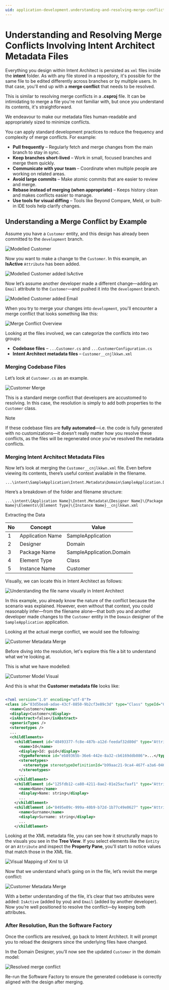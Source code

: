```yaml
---
uid: application-development.understanding-and-resolving-merge-conflicts.understanding-and-resolving-merge-conflicts
---
```

# Understanding and Resolving Merge Conflicts Involving Intent Architect Metadata Files

Everything you design within Intent Architect is persisted as `xml` files inside the **intent** folder. As with any file stored in a repository, it's possible for the same file to be edited differently across branches or by multiple users. In that case, you'll end up with a **merge conflict** that needs to be resolved.  

This is similar to resolving merge conflicts in a **.csproj** file. It can be intimidating to merge a file you're not familiar with, but once you understand its contents, it's straightforward.

We endeavour to make our metadata files human-readable and appropriately sized to minimize conflicts.

You can apply standard development practices to reduce the frequency and complexity of merge conflicts. For example:

- **Pull frequently** – Regularly fetch and merge changes from the main branch to stay in sync.
- **Keep branches short-lived** – Work in small, focused branches and merge them quickly.
- **Communicate with your team** – Coordinate when multiple people are working on related areas.
- **Avoid large commits** – Make atomic commits that are easier to review and merge.
- **Rebase instead of merging (when appropriate)** – Keeps history clean and makes conflicts easier to manage.
- **Use tools for visual diffing** – Tools like Beyond Compare, Meld, or built-in IDE tools help clarify changes.

## Understanding a Merge Conflict by Example

Assume you have a `Customer` entity, and this design has already been committed to the `development` branch.

![Modelled Customer](./images/customer-start.png)

Now you want to make a change to the `Customer`. In this example, an **IsActive** `Attribute` has been added.

![Modelled Customer added IsActive](./images/added-is-active.png)

Now let’s assume another developer made a different change—adding an `Email` attribute to the `Customer`—and pushed it into the `development` branch.

![Modelled Customer added Email](./images/added-email.png)

When you try to merge your changes into `development`, you'll encounter a merge conflict that looks something like this:

![Merge Conflict Overview](./images/merge-conflict-overview.png)

Looking at the files involved, we can categorize the conflicts into two groups:

- **Codebase files** – `...Customer.cs` and `...CustomerConfiguration.cs`
- **Intent Architect metadata files** – `Customer__cnjlkkwn.xml`

### Merging Codebase Files

Let’s look at `Customer.cs` as an example.

![Customer Merge](./images/customer-file-merge.png)

This is a standard merge conflict that developers are accustomed to resolving. In this case, the resolution is simply to add both properties to the `Customer` class.

> [!NOTE]
> If these codebase files are **fully automated**—i.e. the code is fully generated with no customizations—it doesn’t really matter how you resolve these conflicts, as the files will be regenerated once you’ve resolved the metadata conflicts.

### Merging Intent Architect Metadata Files

Now let’s look at merging the `Customer__cnjlkkwn.xml` file. Even before viewing its contents, there’s useful context available in the filename.

```text
...\intent\SampleApplication\Intent.Metadata\Domain\SampleApplication.Domain\Elements\Class\Customer__cnjlkkwn.xml
```

Here’s a breakdown of the folder and filename structure:

```text
...\intent\{Application Name}\Intent.Metadata\{Designer Name}\{Package Name}\Elements\{Element Type}\{Instance Name}__cnjlkkwn.xml
```

Extracting the Data

| No | Concept          | Value                    |
|----|------------------|--------------------------|
| 1  | Application Name | SampleApplication        |
| 2  | Designer         | Domain                   |
| 3  | Package Name     | SampleApplication.Domain |
| 4  | Element Type     | Class                    |
| 5  | Instance Name    | Customer                 |

Visually, we can locate this in Intent Architect as follows:

![Understanding the file name visually in Intent Architect](./images/understanding-filename-visually.png)

In this example, you already know the nature of the conflict because the scenario was explained. However, even without that context, you could reasonably infer—from the filename alone—that both you and another developer made changes to the `Customer` entity in the `Domain` designer of the `SampleApplication` application.

Looking at the actual merge conflict, we would see the following:

![Customer Metadata Merge](./images/customer-metadata-merge.png)

Before diving into the resolution, let's explore this file a bit to understand what we're looking at.

This is what we have modelled:

![Customer Model Visual](./images/model-to-xml.png)

And this is what the **Customer metadata file** looks like:

```xml

<?xml version="1.0" encoding="utf-8"?>
<class id="83d5bea8-adae-43cf-8850-9b2cf3e89c3d" type="Class" typeId="04e12b51-ed12-42a3-9667-a6aa81bb6d10">
  <name>Customer</name>
  <display>Customer</display>
  <isAbstract>false</isAbstract>
  <genericTypes />
  <stereotypes />
  ...
  <childElements>
    <childElement id="48493377-fc8e-487b-a12d-feedaf32d80d" type="Attribute" typeId="0090fb93-483e-41af-a11d-5ad2dc796adf">
      <name>Id</name>
      <display>Id: guid</display>
      <typeReference id="eb89365b-36e6-442e-8a32-cb6169ddb086">...</typeReference><!-- Guid -->
      <stereotypes>
        <stereotype stereotypeDefinitionId="b99aac21-9ca4-467f-a3a6-046255a9eed6" name="Primary Key">...</stereotype>
      </stereotypes>
      ...
    </childElement>
    <childElement id="125fdb12-ca80-4211-8ae2-01e25acfaaf1" type="Attribute" typeId="0090fb93-483e-41af-a11d-5ad2dc796adf">
      <name>Name</name>
      <display>Name: string</display>
      ...
    </childElement>
    <childElement id="8495e09c-999a-40b9-b72d-1b77c49e0627" type="Attribute" typeId="0090fb93-483e-41af-a11d-5ad2dc796adf">
      <name>Surname</name>
      <display>Surname: string</display>
      ...
    </childElement>
```

Looking at the XML metadata file, you can see how it structurally maps to the visuals you see in the **Tree View**. If you select elements like the `Entity` or an `Attribute` and inspect the **Property Pane**, you'll start to notice values that match those in the XML file.

![Visual Mapping of Xml to UI](./images/xml-to-model-mapping.png)

Now that we understand what’s going on in the file, let’s revisit the merge conflict:

![Customer Metadata Merge](./images/customer-metadata-merge.png)

With a better understanding of the file, it’s clear that two attributes were added: `IsActive` (added by you) and `Email` (added by another developer). Now you’re well positioned to resolve the conflict—by keeping both attributes.

### After Resolution, Run the Software Factory

Once the conflicts are resolved, go back to Intent Architect. It will prompt you to reload the designers since the underlying files have changed.

In the Domain Designer, you’ll now see the updated `Customer` in the domain model:

![Resolved merge conflict](./images/resolved-model.png)

Re-run the Software Factory to ensure the generated codebase is correctly aligned with the design after merging.
